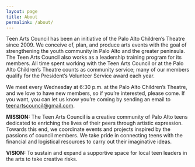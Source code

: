 ```yaml
---
layout: page
title: About
permalink: /about/
---
```


Teen Arts Council has been an initiative of the Palo Alto Children’s Theatre since 2009. We conceive of, plan, and produce arts events with the goal of strengthening the youth community in Palo Alto and the greater peninsula. The Teen Arts Council also works as a leadership training program for its members. All time spent working with the Teen Arts Council or at the Palo Alto Children’s Theatre counts as community service; many of our members qualify for the President’s Volunteer Service award each year.


We meet every Wednesday at 6:30 p.m. at the Palo Alto Children’s Theatre, and we love to have new members, so if you’re interested, please come. If you want, you can let us know you’re coming by sending an email to teenartscouncil@gmail.com.


**MISSION:** The Teen Arts Council is a creative community of Palo Alto teens dedicated to enriching the lives of their peers through artistic expression. Towards this end, we coordinate events and projects inspired by the passions of council members. We take pride in connecting teens with the financial and logistical resources to carry out their imaginative ideas.


**VISION:** To sustain and expand a supportive space for local teen leaders in the arts to take creative risks.
